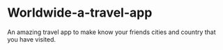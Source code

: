 # Worldwide-a-travel-app
An amazing travel app to make know your friends cities and country that you have visited.

